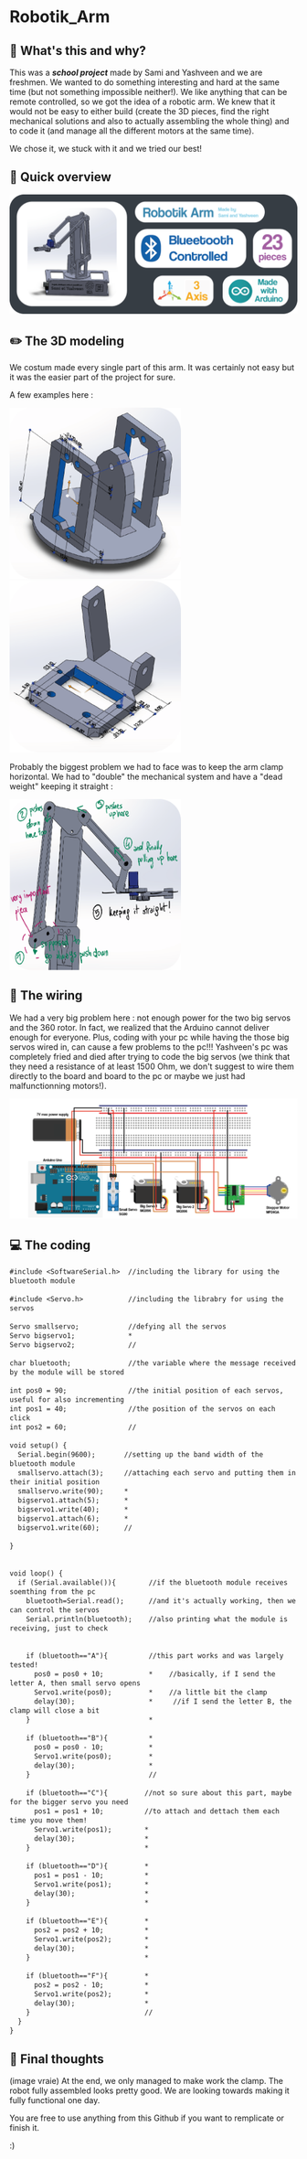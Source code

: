 # Robotik_Arm
## 🤔 What's this and why?
This was a _**school project**_ made by Sami and Yashveen and we are freshmen. We wanted to do something interesting and hard at the same time (but not something impossible neither!). We like anything that can be remote controlled, so we got the idea of a robotic arm. We knew that it would not be easy to either build (create the 3D pieces, find the right mechanical solutions and also to actually assembling the whole thing) and to code it (and manage all the different motors at the same time).

We chose it, we stuck with it and we tried our best!

## 🔎 Quick overview
<img src="https://github.com/Sami7754/Robotik_Arm/blob/main/pictures/overview.png">

## ✏️ The 3D modeling
We costum made every single part of this arm. It was certainly not easy but it was the easier part of the project for sure. 

A few examples here :

<img src="https://github.com/Sami7754/Robotik_Arm/blob/main/pictures/ex1.png" width="300">

<img src="https://github.com/Sami7754/Robotik_Arm/blob/main/pictures/ex2.png" width="300">

Probably the biggest problem we had to face was to keep the arm clamp horizontal. We had to "double" the mechanical system and have a "dead weight" keeping it straight :

<img src="https://github.com/Sami7754/Robotik_Arm/blob/main/pictures/sketch.png" width="300">

## 🧶 The wiring
We had a very big problem here : not enough power for the two big servos and the 360 rotor. In fact, we realized that the Arduino cannot deliver enough for everyone. Plus, coding with your pc while having the those big servos wired in, can cause a few problems to the pc!!! Yashveen's pc was completely fried and died after trying to code the big servos (we think that they need a resistance of at least 1500 Ohm, we don't suggest to wire them directly to the board and board to the pc or maybe we just had malfunctionning motors!).


<img src="https://github.com/Sami7754/Robotik_Arm/blob/main/pictures/wiring.png">

## 💻 The coding
```
#include <SoftwareSerial.h>  //including the library for using the bluetooth module

#include <Servo.h>           //including the librabry for using the servos

Servo smallservo;            //defying all the servos
Servo bigservo1;             *
Servo bigservo2;             //

char bluetooth;              //the variable where the message received by the module will be stored

int pos0 = 90;               //the initial position of each servos, useful for also incrementing 
int pos1 = 40;               //the position of the servos on each click
int pos2 = 60;               //

void setup() {
  Serial.begin(9600);       //setting up the band width of the bluetooth module
  smallservo.attach(3);     //attaching each servo and putting them in their initial position
  smallservo.write(90);     *
  bigservo1.attach(5);      *
  bigservo1.write(40);      *
  bigservo1.attach(6);      *
  bigservo1.write(60);      //
  
}


void loop() {
  if (Serial.available()){        //if the bluetooth module receives soemthing from the pc
    bluetooth=Serial.read();      //and it's actually working, then we can control the servos
    Serial.println(bluetooth);    //also printing what the module is receiving, just to check
  

    if (bluetooth=="A"){          //this part works and was largely tested!
      pos0 = pos0 + 10;           *    //basically, if I send the letter A, then small servo opens
      Servo1.write(pos0);         *    //a little bit the clamp
      delay(30);                  *     //if I send the letter B, the clamp will close a bit
    }                             *

    if (bluetooth=="B"){          *
      pos0 = pos0 - 10;           *
      Servo1.write(pos0);         *
      delay(30);                  *
    }                             //

    if (bluetooth=="C"){         //not so sure about this part, maybe for the bigger servo you need
      pos1 = pos1 + 10;          //to attach and dettach them each time you move them!
      Servo1.write(pos1);        *    
      delay(30);                 *
    }                            *

    if (bluetooth=="D"){         *
      pos1 = pos1 - 10;          *
      Servo1.write(pos1);        *
      delay(30);                 *
    }                            *

    if (bluetooth=="E"){         *
      pos2 = pos2 + 10;          *
      Servo1.write(pos2);        *
      delay(30);                 *
    }                            *

    if (bluetooth=="F"){         *
      pos2 = pos2 - 10;          *
      Servo1.write(pos2);        *
      delay(30);                 *
    }                            //
  }
}
```

## 💭 Final thoughts
(image vraie)
At the end, we only managed to make work the clamp. The robot fully assembled looks pretty good. We are looking towards making it fully functional one day.

You are free to use anything from this Github if you want to remplicate or finish it.

:)
